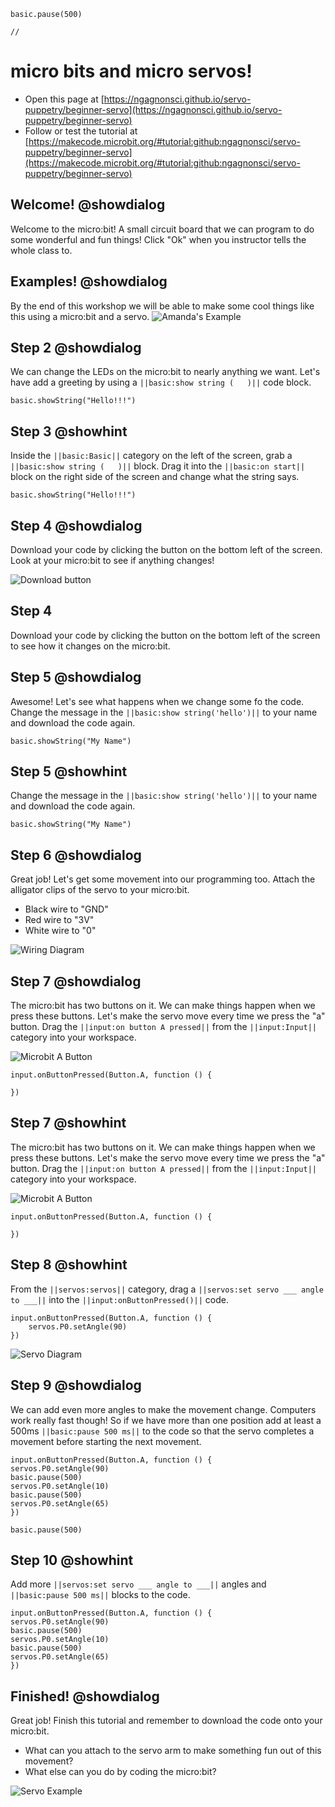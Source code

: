 ```blockconfig.local
basic.pause(500)
```

```template
//
```

# micro bits and micro servos!
* Open this page at [https://ngagnonsci.github.io/servo-puppetry/beginner-servo](https://ngagnonsci.github.io/servo-puppetry/beginner-servo)
* Follow or test the tutorial at [https://makecode.microbit.org/#tutorial:github:ngagnonsci/servo-puppetry/beginner-servo](https://makecode.microbit.org/#tutorial:github:ngagnonsci/servo-puppetry/beginner-servo)

## Welcome! @showdialog
Welcome to the micro:bit! A small circuit board that we can program to do some wonderful and fun things!
Click "Ok" when you instructor tells the whole class to.

## Examples! @showdialog
By the end of this workshop we will be able to make some cool things like this using a micro:bit and a servo.
![Amanda's Example](https://ngagnonsci.github.io/servo-puppetry/images/Amanda-servo-arm-example.gif)

## Step 2 @showdialog
We can change the LEDs on the micro:bit to nearly anything we want. Let's have add a greeting by using a ``||basic:show string (   )||`` code block.
```blocks
basic.showString("Hello!!!")
```

## Step 3 @showhint
Inside the ``||basic:Basic||`` category on the left of the screen, grab a ``||basic:show string (   )||`` block. Drag it into the ``||basic:on start||`` block on the right side of the screen and change what the string says.
```blocks
basic.showString("Hello!!!")
```

## Step 4 @showdialog
Download your code by clicking the button on the bottom left of the screen. Look at your micro:bit to see if anything changes!

![Download button](https://ngagnonsci.github.io/servo-puppetry/images/download-button.png)

## Step 4
Download your code by clicking the button on the bottom left of the screen to see how it changes on the micro:bit.

## Step 5 @showdialog
Awesome! Let's see what happens when we change some fo the code. 
Change the message in the ``||basic:show string('hello')||`` to your name and download the code again.
```blocks
basic.showString("My Name")
```

## Step 5 @showhint
Change the message in the ``||basic:show string('hello')||`` to your name and download the code again.
```blocks
basic.showString("My Name")
```

## Step 6 @showdialog
Great job! Let's get some movement into our programming too. Attach the alligator clips of the servo to your micro:bit.

* Black wire to "GND" 
* Red wire to "3V"
* White wire to "0"

![Wiring Diagram](https://ngagnonsci.github.io/servo-puppetry/images/servo-wiring-example.jpg)

## Step 7 @showdialog
The micro:bit has two buttons on it. We can make things happen when we press these buttons. Let's make the servo move every time we press the "a" button. Drag the ``||input:on button A pressed||`` from the ``||input:Input||`` category into your workspace.

![Microbit A Button](https://ngagnonsci.github.io/servo-puppetry/images/microbit-arrow.jpg)

```blocks
input.onButtonPressed(Button.A, function () {
	
})
```

## Step 7 @showhint
The micro:bit has two buttons on it. We can make things happen when we press these buttons. Let's make the servo move every time we press the "a" button. Drag the ``||input:on button A pressed||`` from the ``||input:Input||`` category into your workspace.

![Microbit A Button](https://ngagnonsci.github.io/servo-puppetry/images/microbit-arrow.jpg)

```blocks
input.onButtonPressed(Button.A, function () {
	
})
```

## Step 8 @showhint
From the ``||servos:servos||`` category, drag a ``||servos:set servo ___ angle to ___||`` into the ``||input:onButtonPressed()||`` code.
```blocks
input.onButtonPressed(Button.A, function () {
    servos.P0.setAngle(90)	
})

```
![Servo Diagram](https://ngagnonsci.github.io/servo-puppetry/images/servo-with-degrees.png)

## Step 9 @showdialog
We can add even more angles to make the movement change. Computers work really fast though! So if we have more than one position add at least a 500ms ``||basic:pause 500 ms||`` to the code so that the servo completes a movement before starting the next movement.
```blocks
input.onButtonPressed(Button.A, function () {
servos.P0.setAngle(90)
basic.pause(500)
servos.P0.setAngle(10)
basic.pause(500)
servos.P0.setAngle(65)
})
```

```ghost
basic.pause(500)
```

## Step 10 @showhint
Add more ``||servos:set servo ___ angle to ___||`` angles and ``||basic:pause 500 ms||`` blocks to the code.

```blocks
input.onButtonPressed(Button.A, function () {
servos.P0.setAngle(90)
basic.pause(500)
servos.P0.setAngle(10)
basic.pause(500)
servos.P0.setAngle(65)
})
```

## Finished! @showdialog
Great job! Finish this tutorial and remember to download the code onto your micro:bit. 
* What can you attach to the servo arm to make something fun out of this movement?
* What else can you do by coding the micro:bit?

![Servo Example](https://ngagnonsci.github.io/servo-puppetry/images/servo-arm-example.gif)